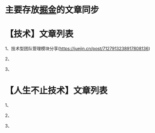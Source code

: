 # 主要存放[掘金](https://juejin.cn/user/1741228277763278)的文章同步

# 【技术】文章列表 

  1、技术型团队管理模块分享(https://juejin.cn/post/7127913238917808136)
  
  2、
  
  3、
  

# 【人生不止技术】文章列表 

  1、
  
  2、
  
  3、
  
